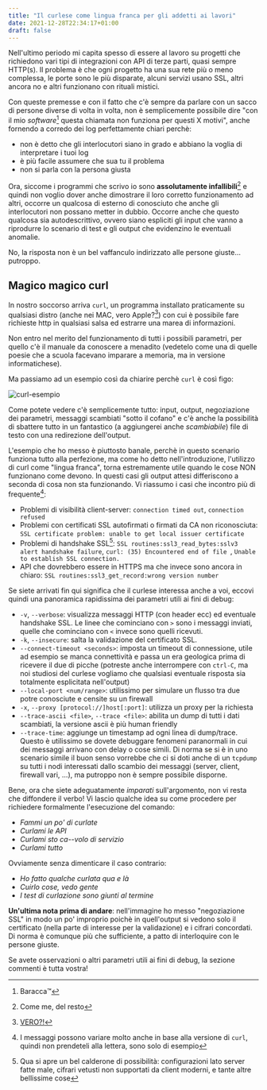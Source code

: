 ```yaml
---
title: "Il curlese come lingua franca per gli addetti ai lavori"
date: 2021-12-28T22:34:17+01:00
draft: false
---
```

Nell'ultimo periodo mi capita spesso di essere al lavoro su progetti che richiedono
vari tipi di integrazioni con API di terze parti, quasi sempre HTTP(s).
Il problema è che ogni progetto ha una sua rete più o meno complessa, le porte sono
le più disparate, alcuni servizi usano SSL, altri ancora no e altri funzionano con rituali mistici.

Con queste premesse e con il fatto che c'è sempre da parlare con un sacco di persone diverse
di volta in volta, non è semplicemente possibile dire "con il mio *software*[^1] questa
chiamata non funziona per questi X motivi", anche fornendo a corredo dei log perfettamente chiari perchè:

* non è detto che gli interlocutori siano in grado e abbiano la voglia di interpretare i tuoi log
* è più facile assumere che sua tu il problema
* non si parla con la persona giusta

Ora, siccome i programmi che scrivo io sono **assolutamente infallibili**[^2] e quindi non
voglio dover anche dimostrare il loro corretto funzionamento ad altri, occorre un qualcosa di esterno
di conosciuto che anche gli interlocutori non possano metter in dubbio. Occorre
anche che questo qualcosa sia autodescrittivo, ovvero siano espliciti gli input che
vanno a riprodurre lo scenario di test e gli output che evidenzino le eventuali anomalie.

No, la risposta non è un bel vaffanculo indirizzato alle persone giuste... putroppo.

## Magico magico curl

In nostro soccorso arriva `curl`, un programma installato praticamente su qualsiasi distro (anche nei MAC, vero Apple?[^3])
con cui è possibile fare richieste http in qualsiasi salsa ed estrarre una marea di informazioni.

Non entro nel merito del funzionamento di tutti i possibili parametri, per quello c'è
il manuale da conoscere a menadito (vedetelo come una di quelle poesie che a scuola
facevano imparare a memoria, ma in versione informatichese).

Ma passiamo ad un esempio così da chiarire perchè `curl` è così figo:

![curl-esempio](/images/curl_esempio.png)

Come potete vedere c'è semplicemente tutto: input, output, negoziazione dei parametri,
messaggi scambiati "sotto il cofano" e c'è anche la possibilità di sbattere tutto in un
fantastico (a aggiungerei anche *scambiabile*) file di testo con una redirezione dell'output.

L'esempio che ho messo è piuttosto banale, perchè in questo scenario funziona tutto alla perfezione, ma come
ho detto nell'introduzione, l'utilizzo di curl come "lingua franca", torna estremamente utile
quando le cose NON funzionano come devono. In questi casi gli output attesi differiscono
a seconda di cosa non sta funzionando. Vi riassumo i casi che incontro più di frequente[^4]:

* Problemi di visibilità client-server: ```connection timed out```, ```connection refused```
* Problemi con certificati SSL autofirmati o firmati da CA non riconosciuta: ```SSL certificate problem: unable to get local issuer certificate```
* Problemi di handshake SSL[^5]: ```SSL routines:ssl3_read_bytes:sslv3 alert handshake failure```, ```curl: (35) Encountered end of file
```, ```Unable to establish SSL connection.```
* API che dovrebbero essere in HTTPS ma che invece sono ancora in chiaro: ```SSL routines:ssl3_get_record:wrong version number```


Se siete arrivati fin qui significa che il curlese interessa anche a voi, eccovi quindi
una panoramica rapidissima dei parametri utili ai fini di debug:

* `-v`, `--verbose`: visualizza messaggi HTTP (con header ecc) ed eventuale handshake SSL. Le linee che
cominciano con `>` sono i messaggi inviati, quelle che cominciano con `<` invece sono quelli ricevuti.
* `-k`, `--insecure`: salta la validazione del certificato SSL.
* `--connect-timeout <seconds>`: imposta un timeout di connessione, utile ad esempio se manca connettività
    e passa un era geologica prima di ricevere il due di picche (potreste anche interrompere con `ctrl-C`, ma noi
    studiosi del curlese vogliamo che qualsiasi eventuale risposta sia totalmente esplicitata nell'output)
* `--local-port <num/range>`: utilissimo per simulare un flusso tra due potre conosciute e censite su un firewall
* `-x`, `--proxy [protocol://]host[:port]`: utilizza un proxy per la richiesta
* `--trace-ascii <file>`, `--trace <file>`: abilita un dump di tutti i dati scambiati, la versione ascii è più human friendly
* `--trace-time`: aggiunge un timestamp ad ogni linea di dump/trace. Questo è utilissimo se dovete debuggare
fenomeni paranormali in cui dei messaggi arrivano con delay o cose simili. Di norma se
si è in uno scenario simile il buon senso vorrebbe che ci si doti anche di un `tcpdump` su
tutti i nodi interessati dallo scambio dei messaggi (server, client, firewall vari, ...), ma
putroppo non è sempre possibile disporne.

Bene, ora che siete adeguatamente *imparati* sull'argomento, non vi resta che diffondere
il verbo! Vi lascio qualche idea su come procedere per richiedere formalmente l'esecuzione
del comando:

* *Fammi un po' di curlate*
* *Curlami le API*
* *Curlami sto ca--volo di servizio*
* *Curlami tutto*

Ovviamente senza dimenticare il caso contrario:

* *Ho fatto qualche curlata qua e là*
* *Cuirlo cose, vedo gente*
* *I test di curlazione sono giunti al termine*

**Un'ultima nota prima di andare**: nell'immagine ho messo "negoziazione SSL" in modo un po' improprio
poichè in quell'output si vedono solo il certificato (nella parte di interesse per la validazione) e
i cifrari concordati. Di norma è comunque più che sufficiente, a patto di interloquire
con le persone giuste.

Se avete osservazioni o altri parametri utili ai fini di debug, la sezione commenti è tutta vostra!

[^1]: Baracca™
[^2]: Come me, del resto
[^3]: [VERO?!](https://twitter.com/AppleSupport/status/1461330383425970180)
[^4]: I messaggi possono variare molto anche in base alla versione di `curl`, quindi non prendeteli alla lettera, sono solo di esempio
[^5]: Qua si apre un bel calderone di possibilità: configurazioni lato server fatte male, cifrari vetusti non supportati da client moderni, e tante altre bellissime cose
